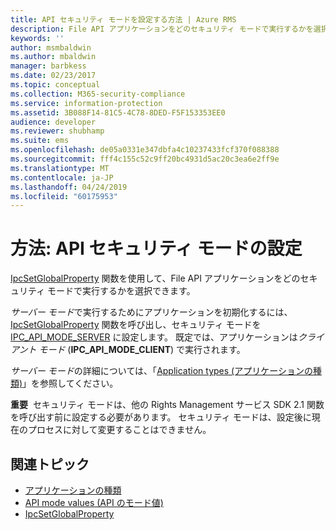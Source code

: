 ```yaml
---
title: API セキュリティ モードを設定する方法 | Azure RMS
description: File API アプリケーションをどのセキュリティ モードで実行するかを選択します。
keywords: ''
author: msmbaldwin
ms.author: mbaldwin
manager: barbkess
ms.date: 02/23/2017
ms.topic: conceptual
ms.collection: M365-security-compliance
ms.service: information-protection
ms.assetid: 3B088F14-81C5-4C78-8DED-F5F153353EE0
audience: developer
ms.reviewer: shubhamp
ms.suite: ems
ms.openlocfilehash: de05a0331e347dbfa4c10237433fcf370f088388
ms.sourcegitcommit: fff4c155c52c9ff20bc4931d5ac20c3ea6e2ff9e
ms.translationtype: MT
ms.contentlocale: ja-JP
ms.lasthandoff: 04/24/2019
ms.locfileid: "60175953"
---
```

# <a name="how-to-set-the-api-security-mode"></a>方法: API セキュリティ モードの設定

[IpcSetGlobalProperty](https://msdn.microsoft.com/library/hh535270.aspx) 関数を使用して、File API アプリケーションをどのセキュリティ モードで実行するかを選択できます。

*サーバー モード*で実行するためにアプリケーションを初期化するには、[IpcSetGlobalProperty](https://msdn.microsoft.com/library/hh535270.aspx) 関数を呼び出し、セキュリティ モードを [IPC\_API\_MODE\_SERVER](https://msdn.microsoft.com/library/hh535236.aspx) に設定します。 既定では、アプリケーションは*クライアント モード* (**IPC\_API\_MODE\_CLIENT**) で実行されます。

*サーバー モード*の詳細については、「[Application types (アプリケーションの種類)](application-types.md)」を参照してください。

**重要**  セキュリティ モードは、他の Rights Management サービス SDK 2.1 関数を呼び出す前に設定する必要があります。 セキュリティ モードは、設定後に現在のプロセスに対して変更することはできません。

## <a name="related-topics"></a>関連トピック

* [アプリケーションの種類](application-types.md)
* [API mode values (API のモード値)](https://msdn.microsoft.com/library/hh535236.aspx)
* [IpcSetGlobalProperty](https://msdn.microsoft.com/library/hh535270.aspx)
